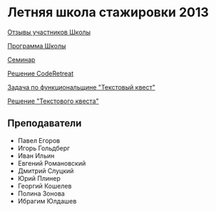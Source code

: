 Летняя школа стажировки 2013
====


[Отзывы участников Школы](https://docs.google.com/document/d/1nEBLZD_deVjGtF6Yxw84L1WZRHHH-MhvljE1CDq9ppM/edit?usp=sharing)

[Программа Школы](https://docs.google.com/spreadsheet/ccc?key=0AlW9g0IejZAVdF9DbW9rRnNhamtzMGFYa2hMZGdBNXc#gid=0)

[Семинар](https://docs.google.com/spreadsheet/ccc?key=0AlW9g0IejZAVdDk3YnpBeUlLOEFzdFpiR09kdW90ZEE#gid=0)

[Решение CodeRetreat](https://gist.github.com/xoposhiy/5429750)

[Задача по функциональщине "Текстовый квест"](https://docs.google.com/document/d/1yMOfKAQZjpmwdVG2kxzRLkWTYcXGLEUv_r_297HBqkw/edit?usp=sharing)

[Решение "Текстового квеста"](https://github.com/Lakret/manjong/blob/master/Quest/Quest/Program.fs)

Преподаватели
---

* Павел Егоров
* Игорь Гольдберг
* Иван Ильин
* Евгений Романовский
* Дмитрий Слуцкий
* Юрий Плинер
* Георгий Кошелев
* Полина Зонова
* Ибрагим Юлдашев
